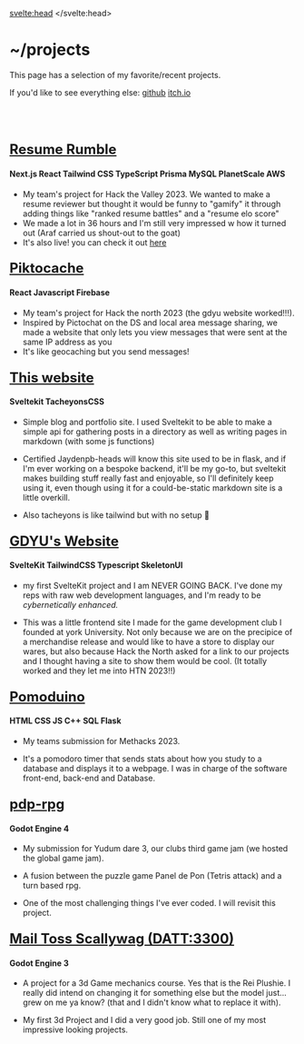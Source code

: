 <svelte:head>
    <title>Projects</title>
    <meta property="og:title" content="Projects">
</svelte:head>

# ~/projects

This page has a selection of my favorite/recent projects.

If you'd like to see everything else:
<a href="https://github.com/JUB-Yoush/" target="_blank" >github</a>
<a href="https://yoush.itch.io/" target="_blank" >itch.io</a>

<br>
<br>

## <a class="project-header" href="https://github.com/JUB-Yoush/ResumeRumble" target="_blank" >Resume Rumble</a>
#### Next.js React Tailwind CSS TypeScript Prisma MySQL PlanetScale AWS
- My team's project for Hack the Valley 2023. We wanted to make a resume reviewer but thought it would be funny to "gamify" it through adding things like "ranked resume battles" and a "resume elo score"
- We made a lot in 36 hours and I'm still very impressed w how it turned out (Araf carried us shout-out to the goat)
- It's also live! you can check it out [here](https://www.getemployedin.tech/)


### <a class="project-header" href="https://github.com/JUB-Yoush/Piktocache" target="_blank" >Piktocache</a>
#### React Javascript Firebase
- My team's project for Hack the north 2023 (the gdyu website worked!!!).
- Inspired by Pictochat on the DS and local area message sharing, we made a website that only lets you view messages that were sent at the same IP address as you
- It's like geocaching but you send messages!

### <a class="project-header" href="https://github.com/JUB-Yoush/home" target="_blank" >This website</a>
#### Sveltekit TacheyonsCSS
- Simple blog and portfolio site. I used Sveltekit to be able to make a simple api for gathering posts in a directory as well as writing pages in markdown (with some js functions)

- Certified Jaydenpb-heads will know this site used to be in flask, and if I'm ever working on a bespoke backend, it'll be my go-to, but sveltekit makes building stuff really fast and enjoyable, so I'll definitely keep using it, even though using it for a could-be-static markdown site is a little overkill.

- Also tacheyons is like tailwind but with no setup 🦧

###  <a class="project-header" href="https://github.com/JUB-Yoush/gdyu-site" target="_blank" >GDYU's Website</a>
#### SvelteKit TailwindCSS Typescript SkeletonUI
- my first SvelteKit project and I am NEVER GOING BACK. I've done my reps with raw web development languages, and I'm ready to be *cybernetically enhanced.*

- This was a little frontend site I made for the game development club I founded at york University. Not only because we are on the precipice of a merchandise release and would like to have a store to display our wares, but also because Hack the North asked for a link to our projects and I thought having a site to show them would be cool. (It totally worked and they let me into HTN 2023!!)

### <a class="project-header" href="https://github.com/JUB-Yoush/methacks23" target="_blank" >Pomoduino</a>
#### HTML CSS JS C++ SQL Flask
- My teams submission for Methacks 2023.

- It's a pomodoro timer that sends stats about how you study to a database and displays it to a webpage. I was in charge of the software front-end, back-end and Database.

### <a class="project-header" href="https://yoush.itch.io/pdp-rpg" target="_blank" >pdp-rpg</a>
#### Godot Engine 4
- My submission for Yudum dare 3, our clubs third game jam (we hosted the global game jam).

- A fusion between the puzzle game Panel de Pon (Tetris attack) and a turn based rpg.

- One of the most challenging things I've ever coded. I will revisit this project.

### <a class="project-header" href="https://yoush.itch.io/mts" target="_blank" >Mail Toss Scallywag (DATT:3300) </a>
#### Godot Engine 3
- A project for a 3d Game mechanics course. Yes that is the Rei Plushie. I really did intend on changing it for something else but the model just... grew on me ya know? (that and I didn't know what to replace it with).

- My first 3d Project and I did a very good job. Still one of my most impressive looking projects.


<style>
.project-header{
    font-size: 1.5rem;
    margin-bottom: .8rem;
    font-weight: bold;
}
</style>